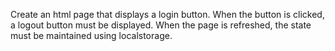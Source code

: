 Create an html page that displays a login button. When the button is clicked, a logout button must be displayed. When the page is refreshed, the state must be maintained using localstorage.
